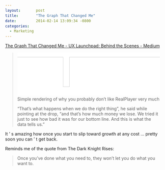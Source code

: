 ```yaml
---
layout:       post
title:        "The Graph That Changed Me"
date:         2014-02-14 13:09:34 -0800
categories:
  - Marketing
---
```


<script async src="https://static.medium.com/embed.js"></script><a class="m-story" data-collapsed="true" href="https://medium.com/launching-ux-launchpad/the-graph-that-changed-me-385ff833f9c8">The Graph That Changed Me - UX Launchpad: Behind the Scenes - Medium</a>



 >   ![](/assets/import/1*L4lFc5fqzNXGHmuZOA7zjw.png)  Simple rendering of why you probably don’t like RealPlayer very much 
 > 
 >  “That’s what happens when we do the right thing”, he said while pointing at the drop, “and that’s how much money we lose. We tried it just to see how bad it was for our bottom line. And this is what the data tells us.” 

 It ’ s amazing how once you start to slip toward growth at any cost …  pretty soon you can ’ t get back. 

 Reminds me of the quote from The Dark Knight Rises: 

 >  Once you’ve done what you need to, they won’t let you do what you want to. 

 >  
 > 
 > 
 
